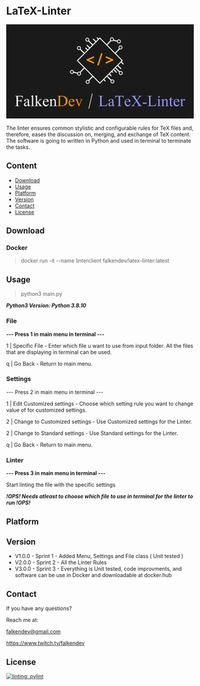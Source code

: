# LaTeX-Linter

![falken](https://github.com/FalkenDev/LaTeX-Linter/blob/main/linter.png?raw=true)

The linter ensures common stylistic and configurable rules for TeX files and, therefore, eases the discussion on, merging, and exchange of TeX content. The software is going to written in Python and used in terminal to terminate the tasks.

## Content
- [Download](#download)
- [Usage](#usage)
- [Platform](#platform)
- [Version](#version)
- [Contact](#contact)
- [License](#license)
## Download
### Docker
> docker run -it --name linterclient falkendev/latex-linter:latest
## Usage
> python3 main.py


***Python3 Version: Python 3.8.10***
### File
**--- Press 1 in main menu in terminal ---**


1 | Specific File - Enter which file u want to use from input folder. All the files that are displaying in terminal can be used.


q | Go Back - Return to main menu.
### Settings
--- Press 2 in main menu in terminal ---


1 | Edit Customized settings - Choose which setting rule you want to change value of for customized settings.


2 | Change to Customized settings - Use Customized settings for the Linter.


2 | Change to Standard settings - Use Standard settings for the Linter.


q | Go Back - Return to main menu.
### Linter
**--- Press 3 in main menu in terminal ---**


Start linting the file with the specific settings


***!OPS! Needs atleast to choose which file to use in terminal for the linter to run !OPS!***
## Platform
## Version

- V1.0.0 - Sprint 1 - Added Menu, Settings and File class ( Unit tested )
- V2.0.0 - Sprint 2 - All the Linter Rules
- V3.0.0 - Sprint 3 - Everything is Unit tested, code improvments, and software can be use in Docker and downloadable at docker.hub

## Contact
If you have any questions?


Reach me at:


<falkendev@gmail.com>


<https://www.twitch.tv/falkendev>
## License
[![linting: pylint](https://img.shields.io/badge/linting-pylint-yellowgreen)](https://github.com/PyCQA/pylint)
